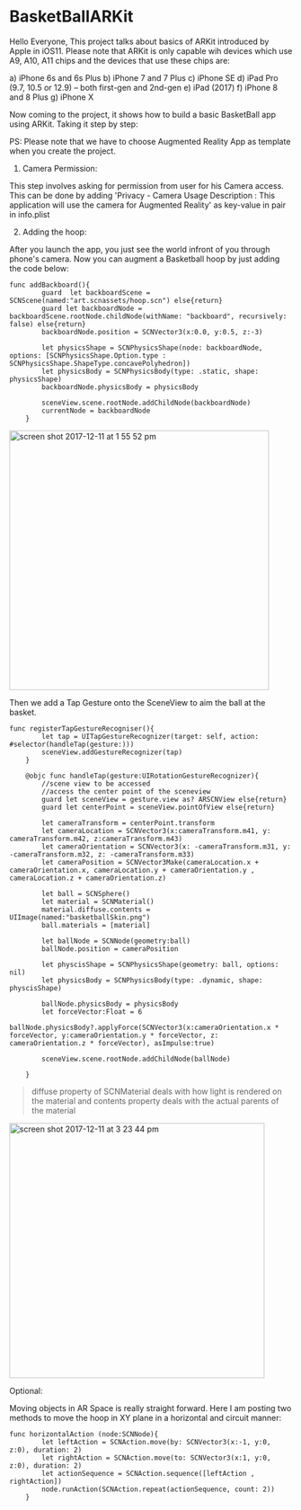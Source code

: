 # BasketBallARKit
Hello Everyone, This project talks about basics of ARKit introduced by Apple in iOS11. Please note that ARKit is only capable wih 
devices which use A9, A10, A11 chips and the devices that use these chips are:

a) iPhone 6s and 6s Plus 
b) iPhone 7 and 7 Plus 
c) iPhone SE
d) iPad Pro (9.7, 10.5 or 12.9) – both first-gen and 2nd-gen
e) iPad (2017)
f) iPhone 8 and 8 Plus
g) iPhone X

Now coming to the project, it shows how to build a basic BasketBall app using ARKit. Taking it step by step:

PS: Please note that we have to choose Augmented Reality App as template when you create the project.

1) Camera Permission:

This step involves asking for permission from user for his Camera access. This can be done by adding 'Privacy - Camera Usage Description : This application will use the camera for Augmented Reality' as key-value in pair in info.plist

2) Adding the hoop:

After you launch the app, you just see the world infront of you through phone's camera. Now you can augment a Basketball hoop by just adding the code below:

```
func addBackboard(){
        guard  let backboardScene = SCNScene(named:"art.scnassets/hoop.scn") else{return}
        guard let backboardNode = backboardScene.rootNode.childNode(withName: "backboard", recursively: false) else{return}
        backboardNode.position = SCNVector3(x:0.0, y:0.5, z:-3)
        
        let physicsShape = SCNPhysicsShape(node: backboardNode, options: [SCNPhysicsShape.Option.type : SCNPhysicsShape.ShapeType.concavePolyhedron])
        let physicsBody = SCNPhysicsBody(type: .static, shape: physicsShape)
        backboardNode.physicsBody = physicsBody
        
        sceneView.scene.rootNode.addChildNode(backboardNode)
        currentNode = backboardNode
    }
```

<img width="462" alt="screen shot 2017-12-11 at 1 55 52 pm" src="https://user-images.githubusercontent.com/21070922/33821763-1db1e81e-de7b-11e7-8ac2-16fe006176b0.png">


Then we add a Tap Gesture onto the SceneView to aim the ball at the basket. 

```
func registerTapGestureRecogniser(){
        let tap = UITapGestureRecognizer(target: self, action: #selector(handleTap(gesture:)))
        sceneView.addGestureRecognizer(tap)
    }
    
    @objc func handleTap(gesture:UIRotationGestureRecognizer){
        //scene view to be accessed
        //access the center point of the sceneview
        guard let sceneView = gesture.view as? ARSCNView else{return}
        guard let centerPoint = sceneView.pointOfView else{return}
        
        let cameraTransform = centerPoint.transform
        let cameraLocation = SCNVector3(x:cameraTransform.m41, y: cameraTransform.m42, z:cameraTransform.m43)
        let cameraOrientation = SCNVector3(x: -cameraTransform.m31, y: -cameraTransform.m32, z: -cameraTransform.m33)
        let cameraPosition = SCNVector3Make(cameraLocation.x + cameraOrientation.x, cameraLocation.y + cameraOrientation.y , cameraLocation.z + cameraOrientation.z)
        
        let ball = SCNSphere()
        let material = SCNMaterial()
        material.diffuse.contents = UIImage(named:"basketballSkin.png")
        ball.materials = [material]
        
        let ballNode = SCNNode(geometry:ball)
        ballNode.position = cameraPosition
        
        let physcisShape = SCNPhysicsShape(geometry: ball, options: nil)
        let physicsBody = SCNPhysicsBody(type: .dynamic, shape: physcisShape)
        
        ballNode.physicsBody = physicsBody
        let forceVector:Float = 6
        ballNode.physicsBody?.applyForce(SCNVector3(x:cameraOrientation.x * forceVector, y:cameraOrientation.y * forceVector, z: cameraOrientation.z * forceVector), asImpulse:true)
        
        sceneView.scene.rootNode.addChildNode(ballNode)
        
    }
```

>diffuse property of SCNMaterial deals with how light is rendered on the material and contents property deals with the actual parents of the material
    

<img width="454" alt="screen shot 2017-12-11 at 3 23 44 pm" src="https://user-images.githubusercontent.com/21070922/33825353-5c0ed228-de87-11e7-85ff-6890906c38c8.png">

Optional:

Moving objects in AR Space is really straight forward. Here I am posting two methods to move the hoop in XY plane in a horizontal and circuit manner:

```
func horizontalAction (node:SCNNode){
        let leftAction = SCNAction.move(by: SCNVector3(x:-1, y:0, z:0), duration: 2)
        let rightAction = SCNAction.move(to: SCNVector3(x:1, y:0, z:0), duration: 2)
        let actionSequence = SCNAction.sequence([leftAction , rightAction])
        node.runAction(SCNAction.repeat(actionSequence, count: 2))
    }
 ```


